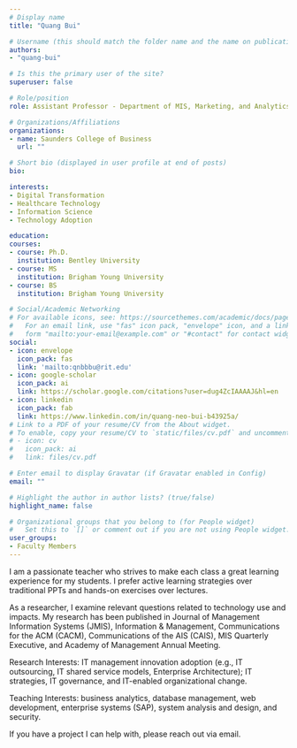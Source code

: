 ```yaml
---
# Display name
title: "Quang Bui"

# Username (this should match the folder name and the name on publications)
authors:
- "quang-bui"

# Is this the primary user of the site?
superuser: false

# Role/position
role: Assistant Professor - Department of MIS, Marketing, and Analytics

# Organizations/Affiliations
organizations:
- name: Saunders College of Business
  url: ""

# Short bio (displayed in user profile at end of posts)
bio:

interests:
- Digital Transformation
- Healthcare Technology
- Information Science
- Technology Adoption

education:
courses:
- course: Ph.D.
  institution: Bentley University
- course: MS
  institution: Brigham Young University
- course: BS
  institution: Brigham Young University

# Social/Academic Networking
# For available icons, see: https://sourcethemes.com/academic/docs/page-builder/#icons
#   For an email link, use "fas" icon pack, "envelope" icon, and a link in the
#   form "mailto:your-email@example.com" or "#contact" for contact widget.
social:
- icon: envelope
  icon_pack: fas
  link: 'mailto:qnbbbu@rit.edu'
- icon: google-scholar
  icon_pack: ai
  link: https://scholar.google.com/citations?user=dug4ZcIAAAAJ&hl=en
- icon: linkedin
  icon_pack: fab
  link: https://www.linkedin.com/in/quang-neo-bui-b43925a/
# Link to a PDF of your resume/CV from the About widget.
# To enable, copy your resume/CV to `static/files/cv.pdf` and uncomment the lines below.
# - icon: cv
#   icon_pack: ai
#   link: files/cv.pdf

# Enter email to display Gravatar (if Gravatar enabled in Config)
email: ""

# Highlight the author in author lists? (true/false)
highlight_name: false

# Organizational groups that you belong to (for People widget)
#   Set this to `[]` or comment out if you are not using People widget.
user_groups:
- Faculty Members
---
```

I am a passionate teacher who strives to make each class a great learning experience for my students. I prefer active learning strategies over traditional PPTs and hands-on exercises over lectures.

As a researcher, I examine relevant questions related to technology use and impacts. My research has been published in Journal of Management Information Systems (JMIS), Information & Management, Communications for the ACM (CACM), Communications of the AIS (CAIS), MIS Quarterly Executive, and Academy of Management Annual Meeting.

Research Interests: IT management innovation adoption (e.g., IT outsourcing, IT shared service models, Enterprise Architecture); IT strategies, IT governance, and IT-enabled organizational change.

Teaching Interests: business analytics, database management, web development, enterprise systems (SAP), system analysis and design, and security.

If you have a project I can help with, please reach out via email.
